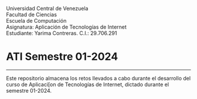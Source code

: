 Universidad Central de Venezuela  
Facultad de Ciencias  
Escuela de Computación  
Asignatura: Aplicación de Tecnologías de Internet  
Estudiante: Yarima Contreras. C.I.: 29.706.291


# ATI Semestre 01-2024

***
Este repositorio almacena los retos llevados a cabo durante el desarrollo del curso de Aplicaci[on de Tecnologías de Internet, dictado durante el semestre 01-2024.
